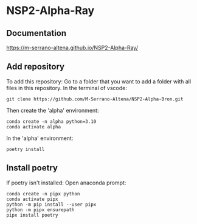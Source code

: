 # NSP2-Alpha-Ray

## Documentation
https://m-serrano-altena.github.io/NSP2-Alpha-Ray/

## Add repository
To add this repository:
Go to a folder that you want to add a folder with all files in this repository.
In the terminal of vscode:
```
git clone https://github.com/M-Serrano-Altena/NSP2-Alpha-Bron.git
```

Then create the 'alpha' environment:
```
conda create -n alpha python=3.10
conda activate alpha
```

In the 'alpha' environment:
```
poetry install
```

## Install poetry
If poetry isn't installed:
Open anaconda prompt:
```
conda create -n pipx python
conda activate pipx
python -m pip install --user pipx
python -m pipx ensurepath
pipx install poetry
```


